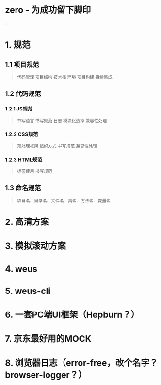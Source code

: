 # zero - 为成功留下脚印
--
# 1. 规范
## 1.1 项目规范
> 代码管理
> 项目结构
> 技术栈
> 环境
> 项目构建
> 持续集成

## 1.2 代码规范
### 1.2.1 JS规范
> 书写语言
> 书写规范
> 日志
> 模块化选择
> 兼容性处理

### 1.2.2 CSS规范
> 预处理框架
> 组织方式
> 书写规范
> 兼容性处理

### 1.2.3 HTML规范
> 标签使用
> 书写规范

## 1.3 命名规范
> 项目名、目录名、文件名、类名、方法名、变量名

# 2. 高清方案

# 3. 模拟滚动方案

# 4. weus

# 5. weus-cli

# 6. 一套PC端UI框架（Hepburn？）

# 7. 京东最好用的MOCK

# 8. 浏览器日志（error-free，改个名字？browser-logger？）
